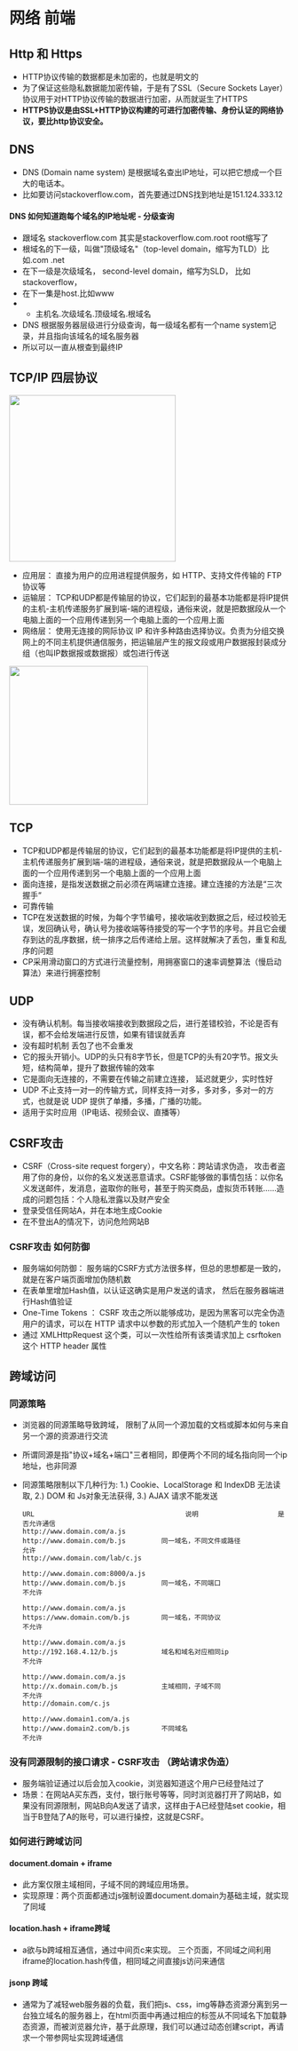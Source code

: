 # 网络 前端

## Http 和 Https
- HTTP协议传输的数据都是未加密的，也就是明文的
- 为了保证这些隐私数据能加密传输，于是有了SSL（Secure Sockets Layer）协议用于对HTTP协议传输的数据进行加密，从而就诞生了HTTPS
- **HTTPS协议是由SSL+HTTP协议构建的可进行加密传输、身份认证的网络协议，要比http协议安全。**

## DNS 
- DNS (Domain name system) 是根据域名查出IP地址，可以把它想成一个巨大的电话本。
- 比如要访问stackoverflow.com，首先要通过DNS找到地址是151.124.333.12

#### DNS 如何知道跑每个域名的IP地址呢 - 分级查询
- 跟域名 stackoverflow.com 其实是stackoverflow.com.root root缩写了
- 根域名的下一级，叫做"顶级域名"（top-level domain，缩写为TLD）比如.com .net
- 在下一级是次级域名， second-level domain，缩写为SLD， 比如 stackoverflow，
- 在下一集是host.比如www
- - 主机名.次级域名.顶级域名.根域名
- DNS 根据服务器层级进行分级查询，每一级域名都有一个name system记录，并且指向该域名的域名服务器
- 所以可以一直从根查到最终IP

## TCP/IP 四层协议

<img src="https://raw.githubusercontent.com/zeyao/TechNotes/master/Document/TCPIP.jpg" style="height:300px" />

- 应用层： 直接为用户的应用进程提供服务，如 HTTP、支持文件传输的 FTP 协议等
- 运输层： TCP和UDP都是传输层的协议，它们起到的最基本功能都是将IP提供的主机-主机传递服务扩展到端-端的进程级，通俗来说，就是把数据段从一个电脑上面的一个应用传递到另一个电脑上面的一个应用上面
- 网络层： 使用无连接的网际协议 IP 和许多种路由选择协议。负责为分组交换网上的不同主机提供通信服务，把运输层产生的报文段或用户数据报封装成分组（也叫IP数据报或数据报）或包进行传送

<img src="https://raw.githubusercontent.com/zeyao/TechNotes/master/Document/routing.jpg" style="height:250px" />


## TCP 

- TCP和UDP都是传输层的协议，它们起到的最基本功能都是将IP提供的主机-主机传递服务扩展到端-端的进程级，通俗来说，就是把数据段从一个电脑上面的一个应用传递到另一个电脑上面的一个应用上面
- 面向连接，是指发送数据之前必须在两端建立连接。建立连接的方法是“三次握手“
- 可靠传输
- TCP在发送数据的时候，为每个字节编号，接收端收到数据之后，经过校验无误，发回确认号，确认号为接收端等待接受的写一个字节的序号。并且它会缓存到达的乱序数据，统一排序之后传递给上层。这样就解决了丢包，重复和乱序的问题
- CP采用滑动窗口的方式进行流量控制，用拥塞窗口的速率调整算法（慢启动算法）来进行拥塞控制

## UDP
- 没有确认机制。每当接收端接收到数据段之后，进行差错校验，不论是否有误，都不会给发端进行反馈，如果有错误就丢弃
- 没有超时机制 丢包了也不会重发
- 它的报头开销小。UDP的头只有8字节长，但是TCP的头有20字节。报文头短，结构简单，提升了数据传输的效率
- 它是面向无连接的，不需要在传输之前建立连接， 延迟就更少，实时性好
- UDP 不止支持一对一的传输方式，同样支持一对多，多对多，多对一的方式，也就是说 UDP 提供了单播，多播，广播的功能。
- 适用于实时应用（IP电话、视频会议、直播等）

## CSRF攻击 
- CSRF（Cross-site request forgery），中文名称：跨站请求伪造， 攻击者盗用了你的身份，以你的名义发送恶意请求。CSRF能够做的事情包括：以你名义发送邮件，发消息，盗取你的账号，甚至于购买商品，虚拟货币转账......造成的问题包括：个人隐私泄露以及财产安全
- 登录受信任网站A，并在本地生成Cookie
- 在不登出A的情况下，访问危险网站B

### CSRF攻击 如何防御
- 服务端如何防御： 服务端的CSRF方式方法很多样，但总的思想都是一致的，就是在客户端页面增加伪随机数
- 在表单里增加Hash值，以认证这确实是用户发送的请求， 然后在服务器端进行Hash值验证
- One-Time Tokens ： CSRF 攻击之所以能够成功，是因为黑客可以完全伪造用户的请求，可以在 HTTP 请求中以参数的形式加入一个随机产生的 token
- 通过 XMLHttpRequest 这个类，可以一次性给所有该类请求加上 csrftoken 这个 HTTP header 属性


## 跨域访问

### 同源策略
- 浏览器的同源策略导致跨域， 限制了从同一个源加载的文档或脚本如何与来自另一个源的资源进行交流
- 所谓同源是指"协议+域名+端口"三者相同，即便两个不同的域名指向同一个ip地址，也非同源
- 同源策略限制以下几种行为: 1.) Cookie、LocalStorage 和 IndexDB 无法读取, 2.) DOM 和 Js对象无法获得, 3.) AJAX 请求不能发送

	```
	URL                                      说明                    是否允许通信
	http://www.domain.com/a.js
	http://www.domain.com/b.js         同一域名，不同文件或路径           允许
	http://www.domain.com/lab/c.js
	
	http://www.domain.com:8000/a.js
	http://www.domain.com/b.js         同一域名，不同端口                不允许
	 
	http://www.domain.com/a.js
	https://www.domain.com/b.js        同一域名，不同协议                不允许
	 
	http://www.domain.com/a.js
	http://192.168.4.12/b.js           域名和域名对应相同ip              不允许
	 
	http://www.domain.com/a.js
	http://x.domain.com/b.js           主域相同，子域不同                不允许
	http://domain.com/c.js
	 
	http://www.domain1.com/a.js
	http://www.domain2.com/b.js        不同域名                         不允许
	```

### 没有同源限制的接口请求 - CSRF攻击 （跨站请求伪造）
- 服务端验证通过以后会加入cookie，浏览器知道这个用户已经登陆过了
- 场景：在网站A买东西，支付，银行账号等等，同时浏览器打开了网站B，如果没有同源限制，网站B向A发送了请求，这样由于A已经登陆set cookie，相当于B登陆了A的账号，可以进行操控，这就是CSRF。

### 如何进行跨域访问

#### document.domain + iframe
- 此方案仅限主域相同，子域不同的跨域应用场景。
- 实现原理：两个页面都通过js强制设置document.domain为基础主域，就实现了同域

#### location.hash + iframe跨域
- a欲与b跨域相互通信，通过中间页c来实现。 三个页面，不同域之间利用iframe的location.hash传值，相同域之间直接js访问来通信

#### jsonp 跨域
- 通常为了减轻web服务器的负载，我们把js、css，img等静态资源分离到另一台独立域名的服务器上，在html页面中再通过相应的标签从不同域名下加载静态资源，而被浏览器允许，基于此原理，我们可以通过动态创建script，再请求一个带参网址实现跨域通信



 